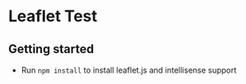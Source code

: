 # Leaflet Test

## Getting started
- Run `npm install` to install leaflet.js and intellisense support